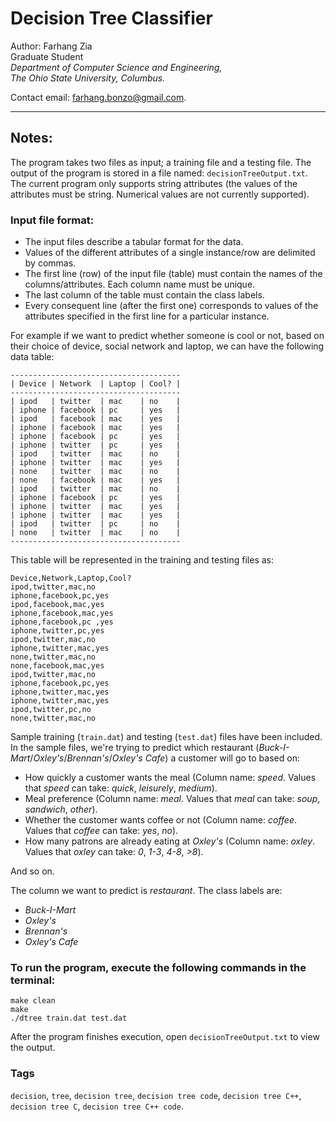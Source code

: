 Decision Tree Classifier
========================

Author: Farhang Zia  
Graduate Student  
*Department of Computer Science and Engineering,*  
*The Ohio State University, Columbus.*

Contact email: [farhang.bonzo@gmail.com](mailto:farhang.bonzo@gmail.com).

--------------------------------------------------------------------------------------------

Notes:
------

The program takes two files as input; a training file and a testing file. The output of the program is stored in a file named: `decisionTreeOutput.txt`.  
The current program only supports string attributes (the values of the attributes must be string. Numerical values are not currently supported).

### Input file format:

* The input files describe a tabular format for the data.
* Values of the different attributes of a single instance/row are delimited by commas.
* The first line (row) of the input file (table) must contain the names of the columns/attributes. Each column name must be unique.
* The last column of the table must contain the class labels.
* Every consequent line (after the first one) corresponds to values of the attributes specified in the first line for a particular instance.

For example if we want to predict whether someone is cool or not, based on their choice of device, social network and laptop, we can have the following data table:

    --------------------------------------
    | Device | Network  | Laptop | Cool? |
    --------------------------------------
    | ipod   | twitter  | mac    | no    |
    | iphone | facebook | pc     | yes   |
    | ipod   | facebook | mac    | yes   |
    | iphone | facebook | mac    | yes   |
    | iphone | facebook | pc     | yes   |
    | iphone | twitter  | pc     | yes   |
    | ipod   | twitter  | mac    | no    |
    | iphone | twitter  | mac    | yes   |
    | none   | twitter  | mac    | no    |
    | none   | facebook | mac    | yes   |
    | ipod   | twitter  | mac    | no    |
    | iphone | facebook | pc     | yes   |
    | iphone | twitter  | mac    | yes   |
    | iphone | twitter  | mac    | yes   |
    | ipod   | twitter  | pc     | no    |
    | none   | twitter  | mac    | no    |
    --------------------------------------

This table will be represented in the training and testing files as:

    Device,Network,Laptop,Cool?
    ipod,twitter,mac,no
    iphone,facebook,pc,yes
    ipod,facebook,mac,yes
    iphone,facebook,mac,yes
    iphone,facebook,pc ,yes
    iphone,twitter,pc,yes
    ipod,twitter,mac,no
    iphone,twitter,mac,yes
    none,twitter,mac,no
    none,facebook,mac,yes
    ipod,twitter,mac,no
    iphone,facebook,pc,yes
    iphone,twitter,mac,yes
    iphone,twitter,mac,yes
    ipod,twitter,pc,no
    none,twitter,mac,no

Sample training (`train.dat`) and testing (`test.dat`) files have been included.  
In the sample files, we're trying to predict which restaurant (*Buck-I-Mart*/*Oxley's*/*Brennan's*/*Oxley's Cafe*) a customer will go to based on:

* How quickly a customer wants the meal (Column name: *speed*. Values that *speed* can take: *quick*, *leisurely*, *medium*).
* Meal preference (Column name: *meal*. Values that *meal* can take: *soup*, *sandwich*, *other*).
* Whether the customer wants coffee or not (Column name: *coffee*. Values that *coffee* can take: *yes*, *no*).
* How many patrons are already eating at *Oxley's* (Column name: *oxley*. Values that *oxley* can take: *0*, *1-3*, *4-8*, *>8*).

And so on.

The column we want to predict is *restaurant*. The class labels are:   

* *Buck-I-Mart*
* *Oxley's*
* *Brennan's*
* *Oxley's Cafe*

### To run the program, execute the following commands in the terminal:

    make clean
    make
    ./dtree train.dat test.dat

After the program finishes execution, open `decisionTreeOutput.txt` to view the output.

### Tags

`decision`, `tree`, `decision tree`, `decision tree code`, `decision tree C++`, `decision tree C`, `decision tree C++ code`.
